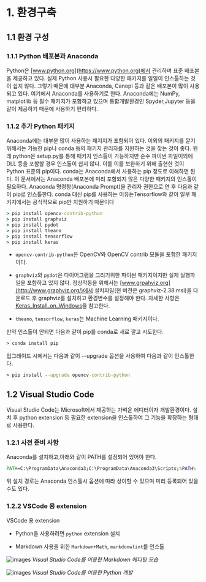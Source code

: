 # 1. 환경구축

## 1.1 환경 구성

### 1.1.1 Python 배포본과 Anaconda

Python은 [www.python.org](https://www.python.org)에서 관리하며 표준 배포본을 제공하고 있다. 실제 Python 사용시 필요한 다양한 패키지를 일일이 인스톨하는 것이 쉽지 않다. 그렇기 때문에 대부분 Anaconda, Canopi 등과 같은 배포본이 많이 사용되고 있다. 여기에서 Anaconda를 사용하기로 한다. Anaconda에는 NumPy, matplotlib 등 필수 패키지가 포함하고 있으며 통합개발환경인 Spyder,Jupyter 등을 같이 제공하기 때문에 사용하기 편리하다.

### 1.1.2 추가 Python 패키지

Anaconda에는 대부분 많이 사용하는 패지지가 포함되어 있다. 이외의 패키지를 깔기 위해서는 가능한 pip나 conda 등의 패키지 관리자를 지원하는 것을 찾는 것이 좋다. 원래 python은 setup.py를 통해 패키지 인스톨이 가능하지만 순수 파이썬 파일이외에 DLL 등을 포함할 경우 인스톨이 쉽지 않다. 이를 이를 보완하기 위해 출현한 것이 Python 표준의 pip이다. conda는 Anaconda에서 사용하는 pip 정도로 이해하면 된다. 이 문서에서는 Anaconda 배포본에 미리 포함되지 않은 다양한 패키지의 인스톨이 필요하다. Anaconda 명령창(Anaconda Prompt)을 관리자 권한으로 연 후 다음과 같이 pip로 인스톨한다. conda 대신 pip를 사용하는 이유는Tensorflow와 같이 일부 패키지에서는 공식적으로 pip만 지원하기 때문이다

```cmd
> pip install opencv-contrib-python
> pip install graphviz
> pip install pydot
> pip install theano
> pip install tensorflow
> pip install keras
```

* `opencv-contrib-python`은 OpenCV와 OpenCV contrib 모듈을 포함한 패키지이다.

* `graphviz`와 `pydot`은 다이어그램을 그리기위한 파이썬 패키지이지만 실제 실행파일을 포함하고 있지 않다. 정상작동을 위해서는 [www.grpahviz.org](http://www.graphviz.org/)에서 설치파일(현 버전은 graphviz-2.38.msi)을 다운로드 후 graphviz를 설치하고 환경변수를 설정해야 한다. 자세한 사항은 [Keras_Install_on_Windows](https://tykimos.github.io/2017/08/07/Keras_Install_on_Windows/)을 참고한다.

* `theano`, `tensorflow`, `keras`는 Machine Learning 패키지이다.

만약 인스톨이 안되면 다음과 같이 pip를 conda로 새로 깔고 시도한다.

```cmd
> conda install pip
```

업그레이드 시에서는 다음과 같이 --upgrade 옵션을 사용하여 다음과 같이 인스톨한다.

```cmd
> pip install --upgrade opencv-contrib-python
```

## 1.2 Visual Studio Code

Visual Studio Code는 Microsoft에서 제공하는 가벼운 에디터이자 개발환경이다. 설치 후 python extension 등 필요한 extension을 인스톨하여 그 기능을 확장하는 형태로 사용한다.

### 1.2.1 사전 준비 사항

Anaconda를 설치하고,아래와 같이 PATH를 설정되어 있어야 한다.

```cmd
PATH=C:\ProgramData\Anaconda3;C:\ProgramData\Anaconda3\Scripts;%PATH%
```

위 설치 경로는 Anaconda 인스톨시 옵션에 따라 상이할 수 있으며 미리 등록되어 있을 수도 있다.

### 1.2.2 VSCode 용 extension

VSCode 용 extension

* Python을 사용하려면 `python` extension 설치

* Markdown 사용을 위한 `Markdown+Math`, `markdonwlint`를 인스톨

![images](images/1-1.png)
*Visual Studio Code를 이용한 Markdown 에디팅 모습*

![images](images/1-2.png)
*Visual Studio Code를 이용한 Python 개발*
